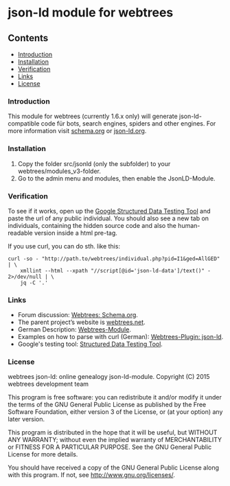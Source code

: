 # json-ld module for webtrees


## Contents

* [Introduction](#introduction)
* [Installation](#installation)
* [Verification](#verification)
* [Links](#links)
* [License](#license)

### Introduction

This module for webtrees (currently 1.6.x only) will generate json-ld-compatible code für bots, 
search engines, spiders and other engines. For more information visit [schema.org](http://schema.org)
or [json-ld.org](http://json-ld.org/).

### Installation
1. Copy the folder src/jsonld (only the subfolder) to your webtrees/modules_v3-folder.
2. Go to the admin menu and modules, then enable the JsonLD-Module.

### Verification
To see if it works, open up the [Google Structured Data Testing Tool](https://developers.google.com/structured-data/testing-tool/)
and paste the url of any public individual.
You should also see a new tab on individuals, containing the hidden source code and also 
the human-readable version inside a html pre-tag.

If you use curl, you can do sth. like this:
```shell
curl -so - "http://​path.to/​webtrees/​individual.​php?​pid=I1&​ged=AllGED" | \
    xmllint --html --xpath "//​script[@​id='json-​ld-​data']/​text()" - 2>/dev/null | \
    jq -C '.​'
```

### Links
* Forum discussion: [Webtrees: Schema.org](http://www.webtrees.net/index.php/en/forum/2-open-discussion/27014-schema-org).
* The parent project’s website is [webtrees.net](http://webtrees.net).
* German Description: [Webtrees-Module](https://www.bmarwell.de/projekte/webtrees-module/).
* Examples on how to parse with curl (German): [Webtrees-Plugin: json-ld](https://blog.bmarwell.de/webtrees-plugin-json-ld/).
* Google's testing tool: [Structured Data Testing Tool](https://developers.google.com/structured-data/testing-tool/).

### License
webtrees json-ld: online genealogy json-ld-module.
Copyright (C) 2015 webtrees development team

This program is free software: you can redistribute it and/or modify
it under the terms of the GNU General Public License as published by
the Free Software Foundation, either version 3 of the License, or
(at your option) any later version.

This program is distributed in the hope that it will be useful,
but WITHOUT ANY WARRANTY; without even the implied warranty of
MERCHANTABILITY or FITNESS FOR A PARTICULAR PURPOSE. See the
GNU General Public License for more details.

You should have received a copy of the GNU General Public License
 along with this program. If not, see <http://www.gnu.org/licenses/>.
